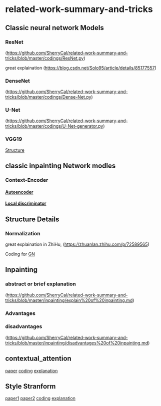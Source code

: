 # related-work-summary-and-tricks
## Classic neural network Models
### ResNet 
(https://github.com/SherryCal/related-work-summary-and-tricks/blob/master/codings/ResNet.py)

great explaination (https://blog.csdn.net/Solo95/article/details/85177557)
### DenseNet 
(https://github.com/SherryCal/related-work-summary-and-tricks/blob/master/codings/Dense-Net.py)
### U-Net 
(https://github.com/SherryCal/related-work-summary-and-tricks/blob/master/codings/U-Net-generator.py)
### VGG19
[Structure](https://github.com/SherryCal/related-work-summary-and-tricks/blob/master/codings/VGG19.png)

## classic inpainting Network modles
### Context-Encoder
#### [Autoencoder](https://github.com/SherryCal/related-work-summary-and-tricks/blob/master/autoencoder/AE.md)
#### [Local discriminator](https://github.com/SherryCal/related-work-summary-and-tricks/blob/master/inpainting/Local%20discriminator(L-GAN).md)
## Structure Details
### Normalization
great explaination in ZhiHu, (https://zhuanlan.zhihu.com/p/72589565)

Coding for [GN](https://github.com/SherryCal/related-work-summary-and-tricks/blob/master/codings/GN.py)
## Inpainting
### abstract or brief explanation
(https://github.com/SherryCal/related-work-summary-and-tricks/blob/master/inpainting/explain%20of%20inpainting.md)
### Advantages
### disadvantages
(https://github.com/SherryCal/related-work-summary-and-tricks/blob/master/inpainting/disadvantages%20of%20inpainting.md)
## contextual_attention
[paper](https://github.com/SherryCal/related-work-summary-and-tricks/blob/master/explanation%20papers%20with%20codings/Generative%20Image%20Inpainting%20with%20contextual%20attention/Generative%20Image%20Inpainting%20with%20Contextual%20Attention.pdf)
[coding](https://github.com/SherryCal/related-work-summary-and-tricks/blob/master/explanation%20papers%20with%20codings/Generative%20Image%20Inpainting%20with%20contextual%20attention/coding.py#L33)
[explanation](https://github.com/SherryCal/related-work-summary-and-tricks/blob/master/explanation%20papers%20with%20codings/Generative%20Image%20Inpainting%20with%20contextual%20attention/explanation%20about%20Contextual%20Attention.md)
## Style Stranform
[paper1](https://github.com/SherryCal/related-work-summary-and-tricks/blob/master/explanation%20papers%20with%20codings/Image%20Style%20Transform(IST)/A%20Neural%20Algorithm%20of%20Artistic%20Style.pdf)
[paper2](https://github.com/SherryCal/related-work-summary-and-tricks/blob/master/explanation%20papers%20with%20codings/Image%20Style%20Transform(IST)/Image%20Style%20Transfer%20Using%20Convolutional%20Neural%20Networks.pdf)
[coding](https://github.com/SherryCal/related-work-summary-and-tricks/blob/master/explanation%20papers%20with%20codings/Image%20Style%20Transform(IST)/IST.py)
[explanation](https://github.com/SherryCal/related-work-summary-and-tricks/blob/master/explanation%20papers%20with%20codings/Image%20Style%20Transform(IST)/explanation.md)
